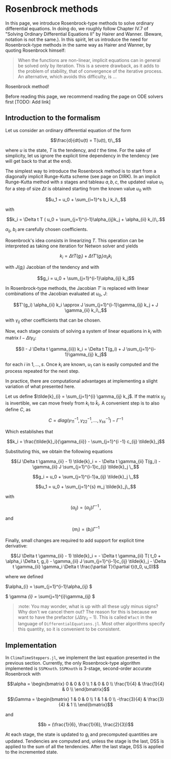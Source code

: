 # Rosenbrock methods

In this page, we introduce Rosenbrock-type methods to solve ordinary
differential equations. In doing do, we roughly follow Chapter IV.7 of "Solving
Ordinary Differential Equations II" by Hairer and Wanner. (Beware, notation is
not the same.). In this spirit, let us introduce the need for Rosenbrock-type
methods in the same way as Hairer and Wanner, by quoting Rosenbrock himself:

> When the functions are non-linear, implicit equations can in general be solved
> only by iteration. This is a severe drawback, as it adds to the problem of
> stability, that of convergence of the iterative process. An alternative, which
> avoids this difficulty, is ...

Rosenbrock method!

Before reading this page, we recommend reading the page on ODE solvers first
[TODO: Add link]

## Introduction to the formalism

Let us consider an ordinary differential equation of the form

```math
\frac{d}{dt}u(t) = T(u(t), t)\,,
```

where $u$ is the state, $T$ is the tendency,
and $t$ the time. For the sake of simplicity, let us ignore the explicit time
dependency in the tendency (we will get back to that at the end).

The simplest way to introduce the Rosenbrock method is to start from a
diagonally implicit Runge-Kutta scheme (see page on DIRK). In an implicit
Runge-Kutta method with $s$ stages and tableau $a, b, c$, the updated value
$u_1$ for a step of size $\Delta t$ is obtained starting from the known value $u_0$
with

```math
u_1 = u_0 + \sum_{i=1}^s b_i k_i\,,
```
with
```math
k_i = \Delta t  T ( u_0 + \sum_{j=1}^{i-1}\alpha_{ij}k_j + \alpha_{ii} k_i)\,.
```
$\alpha_{ij}$, $b_i$ are carefully chosen coefficients.

Rosenbrock's idea consists in linearizing $T$. This operation can be interpreted
as taking one iteration for Netwon solver and yields

```math
k_i = \Delta t T(g_i) + \Delta t T'(g_i) \alpha_{ii} k_i
```

with $J(g_i)$ Jacobian of the tendency and with

```math
g_i = u_0 + \sum_{j=1}^{i-1}\alpha_{ij} k_j
```

In Rosenbrock-type methods, the Jacobian $T'$ is replaced with linear combinations
of the Jacobian evaluated at $u_0$, $J$:
```math
T'(g_i) \alpha_{ii} k_i \approx J \sum_{j=1}^{i-1}\gamma_{ij} k_j + J \gamma_{ii} k_i\,,
```
with $\gamma_{ij}$ other coefficients that can be chosen.

Now, each stage consists of solving a system of linear equations in $k_i$ with
matrix $I - \Delta t \gamma_{ii}$:
```math
(I - J \Delta t \gamma_{ii}) k_i = \Delta
t T(g_i) + J \sum_{j=1}^{i-1}\gamma_{ij} k_j
```
for each $i$ in $1, \dots, s$. Once $k_i$ are known, $u_1$ can is easily computed and the process repeated for
the next step.

In practice, there are computational advantages at implementing a slight
variation of what presented here.

Let us define $\tilde{k}_{i} = \sum_{j=1}^{i} \gamma_{ij} k_j$. If the matrix
$\gamma_{ij}$ is invertible, we can move freely from $k_i$ to $\tilde{k}_i$. A
convenient step is to also define $C$, as

```math
C = diag(\gamma_{11}^{-1}, \gamma_{22}^{-1}, \dots, \gamma_{ss}^{-1}) - \Gamma^{-1}
```

Which establishes that

```math
k_i = \frac{\tilde{k}_i}{\gamma_{ii}} - \sum_{j=1}^{i -1} c_{ij} \tilde{k}_j
```
Substituting this, we obtain the following equations

```math
(J \Delta t \gamma_{ii} - 1) \tilde{k}_i = - \Delta
t \gamma_{ii} T(g_i) - \gamma_{ii} J \sum_{j=1}^{i-1}c_{ij} \tilde{k}_j \,,
```

```math
g_i =  u_0 + \sum_{j=1}^{i-1}a_{ij} \tilde{k}_j \,,
```

```math
u_1 = u_0 + \sum_{j=1}^{s} m_j \tilde{k}_j\,,
```
with
```math
(a_{ij}) = (\alpha_{ij}) \Gamma^{-1}\,,
```
and
```math
(m_i) = (b_i) \Gamma^{-1}
```

Finally, small changes are required to add support for explicit time derivative:

```math
(J \Delta t \gamma_{ii} - 1) \tilde{k}_i = - \Delta
t \gamma_{ii} T( t_0 + \alpha_i \Delta t,  g_i) - \gamma_{ii} J \sum_{j=1}^{i-1}c_{ij} \tilde{k}_j - \Delta
t \gamma_{ii} \gamma_i \Delta
t \frac{\partial T}{\partial t}(t_0, u_0)
```

where we defined

$\alpha_{i} = \sum_{j=1}^{i-1}\alpha_{ij} $

$ \gamma _{i} = \sum_{j=1}^{i}\gamma_{ij} $

> :note: You may wonder, what is up with all these ugly minus signs? Why don't
> we cancel them out? The reason for this is because we want to have the
> prefactor $(J \Delta t \gamma_{ii} - 1)$. This is called `Wfact` in the
> language of `DifferentialEquations.jl`. Most other algorithms specify this
> quantity, so it is convenient to be consistent.

## Implementation

In `ClimaTimeSteppers.jl`, we implement the last equation presented in the
previous section. Currently, the only Rosenbrock-type algorithm implemented is
`SSPKnoth`. `SSPKnoth` is 3-stage, second-order accurate Rosenbrock with

```math
\alpha = \begin{bmatrix}
    0 & 0 & 0 \\
    1 & 0 & 0 \\
    \frac{1}{4} & \frac{1}{4} & 0 \\
    \end{bmatrix}
```

```math
\Gamma = \begin{bmatrix}
    1 & 0 & 0 \\
    1 & 1 & 0 \\
    -\frac{3}{4} & \frac{3}{4} & 1 \\
    \end{bmatrix}
```

and
```math
b = (\frac{1}{6}, \frac{1}{6}, \frac{2}{3})
```

At each stage, the state is updated to $g_i$ and precomputed quantities are updated. Tendencies are computed and, unless the stage is the last, DSS is applied to the sum of all the tendencies. After the last stage, DSS is applied to the incremented state.
